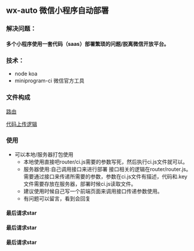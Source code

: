 ## wx-auto 微信小程序自动部署
### 解决问题：
#### 多个小程序使用一套代码（saas）部署繁琐的问题/脱离微信开放平台。

### 技术：
 * node koa 
 * miniprogram-ci 微信官方工具

### 文件构成 

[路由](router/router.js)

[代码上传逻辑](router/ci.js)

### 使用
+ 可以本地/服务器打包使用
   + 本地使用直接吧router/ci.js需要的参数写死，然后执行ci.js文件就可以。
   + 服务器使用:自己调用接口来进行部署 接口相关的逻辑在router/router.js。需要通过接口来传递所需要的参数，参数在ci.js文件有描述，代码和.key文件需要存放在服务器，部署时候ci.js读取文件。
   + 建议使用时候自己写一个前端页面来调用接口传递参数使用。
   + 有问题可以留言，看到会回复

#### 最后请求star
#### 最后请求star
#### 最后请求star

